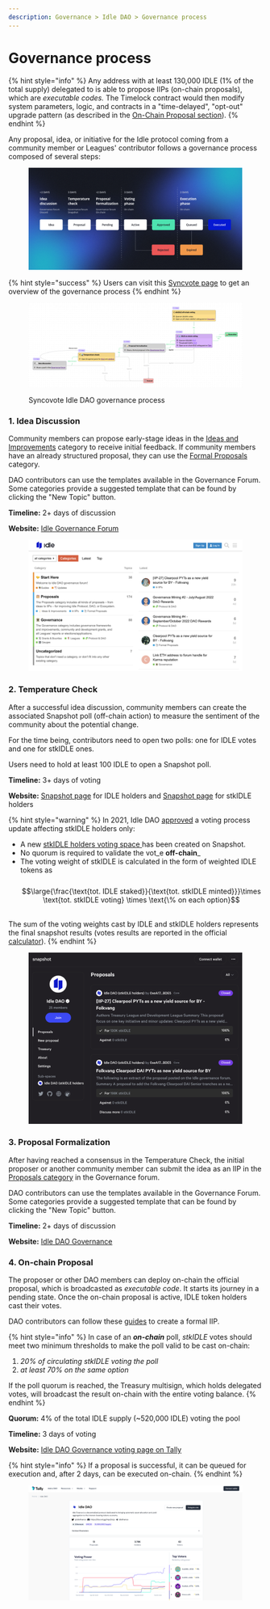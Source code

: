 ```yaml
---
description: Governance > Idle DAO > Governance process
---
```


# Governance process

{% hint style="info" %}
Any address with at least 130,000 IDLE (1% of the total supply) delegated to is able to propose IIPs (on-chain proposals), which are _executable codes._ The Timelock contract would then modify system parameters, logic, and contracts in a "time-delayed", "opt-out" upgrade pattern (as described in the [On-Chain Proposal section](./#4.-on-chain-proposal)).
{% endhint %}

Any proposal, idea, or initiative for the Idle protocol coming from a community member or Leagues' contributor follows a governance process composed of several steps:

<figure><img src="../../../.gitbook/assets/Governance process.png" alt=""><figcaption></figcaption></figure>

{% hint style="success" %}
Users can visit this [Syncvote page](https://app.syncvote.com/public/idle-governance-process-229/idle-dao-governance-process-300/320) to get an overview of the governance process
{% endhint %}

<figure><img src="../../../.gitbook/assets/image (90).png" alt=""><figcaption><p>Syncovote Idle DAO governance process</p></figcaption></figure>

### 1. Idea Discussion

Community members can propose early-stage ideas in the [Ideas and Improvements](https://gov.idle.finance/c/proposals/new-features-improvements/5) category to receive initial feedback. If community members have an already structured proposal, they can use the [Formal Proposals](https://gov.idle.finance/c/proposals/formal-proposal/21) category.

DAO contributors can use the templates available in the Governance Forum. Some categories provide a suggested template that can be found by clicking the "New Topic" button.&#x20;

**Timeline:** 2+ days of discussion

**Website:** [Idle Governance Forum](https://gov.idle.finance/)

<figure><img src="../../../.gitbook/assets/image (11).png" alt=""><figcaption></figcaption></figure>

### 2. Temperature Check

After a successful idea discussion, community members can create the associated Snapshot poll (off-chain action) to measure the sentiment of the community about the potential change.&#x20;

For the time being, contributors need to open two polls: one for IDLE votes and one for stkIDLE ones.

Users need to hold at least 100 IDLE to open a Snapshot poll.

**Timeline:** 3+ days of voting

**Website:** [Snapshot page](https://snapshot.org/#/idlefinance.eth) for IDLE holders and [Snapshot page](https://snapshot.org/#/staking.idlefinance.eth) for stkIDLE holders

{% hint style="warning" %}
In 2021, Idle DAO [approved](https://gov.idle.finance/t/voting-framework-for-stkidle-holders/567) a voting process update affecting stkIDLE holders only:

* A new [stkIDLE holders voting space ](https://snapshot.org/#/staking.idlefinance.eth)has been created on Snapshot.
* No quorum is required to validate the vot_e **off-chain**_
* The voting weight of stkIDLE is calculated in the form of weighted IDLE tokens as\
  \
  $$\large{\frac{\text{tot. IDLE staked}}{\text{tot. stkIDLE minted}}}\times \text{tot. stkIDLE voting} \times \text{\% on each option}$$

\
The sum of the voting weights cast by IDLE and stkIDLE holders represents the final snapshot results (votes results are reported in the official [calculator](https://docs.google.com/spreadsheets/d/1BnH9boRmBADuyquvDMh0AmQfF97Zj76sIENKtySLU8o/edit?usp=sharing)).
{% endhint %}

<figure><img src="../../../.gitbook/assets/image (78).png" alt=""><figcaption></figcaption></figure>

### 3. Proposal Formalization

After having reached a consensus in the Temperature Check, the initial proposer or another community member can submit the idea as an IIP in the [Proposals category](https://gov.idle.finance/c/proposals/6) in the Governance forum.&#x20;

DAO contributors can use the templates available in the Governance Forum. Some categories provide a suggested template that can be found by clicking the "New Topic" button.

**Timeline:** 2+ days of discussion

**Website:** [Idle DAO Governance](https://gov.idle.finance/)&#x20;

### 4. On-chain Proposal

The proposer or other DAO members can deploy on-chain the official proposal, which is broadcasted as _executable code_. It starts its journey in a pending state. Once the on-chain proposal is active, IDLE token holders cast their votes.&#x20;

DAO contributors can follow these [guides](../guides/) to create a formal IIP.

{% hint style="info" %}
In case of an _**on-chain**_ poll, _stkIDLE_ votes should meet two minimum thresholds to make the poll valid to be cast on-chain:&#x20;

1. _20% of circulating stkIDLE voting the poll_
2. _at least 70% on the same option_&#x20;

If the poll quorum is reached, the Treasury multisign, which holds delegated votes, will broadcast the result on-chain with the entire voting balance.
{% endhint %}

**Quorum:** 4% of the total IDLE supply (\~520,000 IDLE) voting the pool

**Timeline:** 3 days of voting

**Website:** [Idle DAO Governance voting page on Tally](https://www.tally.xyz/gov/idle)

{% hint style="info" %}
If a proposal is successful, it can be queued for execution and, after 2 days, can be executed on-chain.&#x20;
{% endhint %}

<figure><img src="../../../.gitbook/assets/image (71).png" alt=""><figcaption></figcaption></figure>
